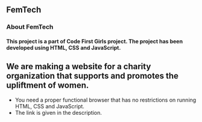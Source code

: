 FemTech
---
### About FemTech

#### This project is a part of Code First Girls project. The project has been developed using HTML, CSS and JavaScript.
We are making a website for a charity organization that supports and promotes the upliftment of women.
---
- You need a proper functional browser that has no restrictions on running HTML, CSS and JavaScript.
- The link is given in the description.
